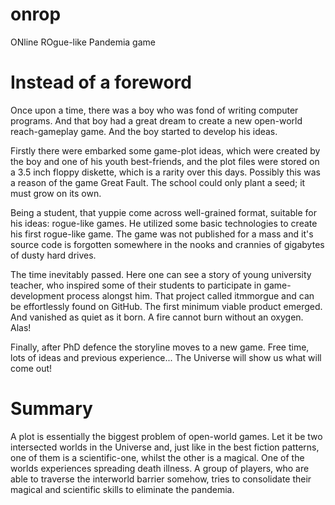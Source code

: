 # onrop

ONline ROgue-like Pandemia game

# Instead of a foreword

Once upon a time, there was a boy who was fond of writing computer programs.
And that boy had a great dream to create a new open-world reach-gameplay game.
And the boy started to develop his ideas. 

Firstly there were embarked some game-plot ideas, which were created by the
boy and one of his youth best-friends, and the plot files were stored on a 3.5
inch floppy diskette, which is a rarity over this days.
Possibly this was a reason of the game Great Fault.
The school could only plant a seed; it must grow on its own.

Being a student, that yuppie come across well-grained format, suitable for his
ideas: rogue-like games. He utilized some basic technologies to create his
first rogue-like game. The game was not published for a mass and it's source
code is forgotten somewhere in the nooks and crannies of gigabytes of dusty
hard drives.

The time inevitably passed. Here one can see a story of young university
teacher, who inspired some of their students to participate in game-development
process alongst him. That project called itmmorgue and can be effortlessly
found on GitHub. The first minimum viable product emerged. And vanished as
quiet as it born. A fire cannot burn without an oxygen. Alas!

Finally, after PhD defence the storyline moves to a new game. Free time, lots
of ideas and previous experience...
The Universe will show us what will come out! 

# Summary

A plot is essentially the biggest problem of open-world games. Let it be two
intersected worlds in the Universe and, just like in the best fiction patterns,
one of them is a scientific-one, whilst the other is a magical. One of the
worlds experiences spreading death illness. A group of players, who are able to
traverse the interworld barrier somehow, tries to consolidate their magical
and scientific skills to eliminate the pandemia.
